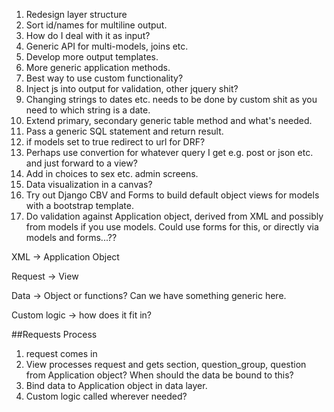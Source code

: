 1. Redesign layer structure
2. Sort id/names for multiline output.  
3. How do I deal with it as input?
4. Generic API for multi-models, joins etc.
5. Develop more output templates.
6. More generic application methods.
7. Best way to use custom functionality?
8. Inject js into output for validation, other jquery shit?
9. Changing strings to dates etc. needs to be done by custom shit as you need to which string is a date.
10. Extend primary, secondary generic table method and what's needed.
11. Pass a generic SQL statement and return result.
12. if models set to true redirect to url for DRF?
13. Perhaps use convertion for whatever query I get e.g. post or json etc. and just forward to a view?
14. Add in choices to sex etc. admin screens.
15. Data visualization in a canvas?
16. Try out Django CBV and Forms to build default object views for models with a bootstrap template. 
17. Do validation against Application object, derived from XML and possibly from models if you use models.  Could use forms for this, or directly via models and forms...??


XML -> Application Object

Request -> View

Data -> Object or functions?  Can we have something generic here.

Custom logic -> how does it fit in?

##Requests Process
1. request comes in
2. View processes request and gets section, question_group, question from Application object?  When should the data be bound to this?  
3. Bind data to Application object in data layer.
4. Custom logic called wherever needed?
